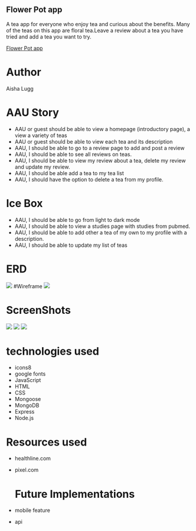 ## Flower Pot app

A tea app for everyone who enjoy tea and curious about the benefits. 
Many of the teas on this app are floral tea.Leave a review about a tea you have
 tried and add a tea you want to try.  

<a href="https://flower-p0t.herokuapp.com/">Flower Pot app </a>

#  Author
Aisha Lugg

# AAU Story
* AAU or guest should be able to view a homepage (introductory page), a view a variety of teas
* AAU or guest should be able to view each tea and its description
* AAU, I should be able to go to a review page to add and post a review
* AAU, I should be able to see all reviews on teas.
* AAU, I should be able to view my review about a tea, delete my review and update my review.
* AAU, I should be able add a tea to my tea list
* AAU, I should have the option to delete a tea from my profile.
  
# Ice Box
* AAU, I should be able to go from light to dark mode
* AAU, I should be able to view a studies page with studies from pubmed.
* AAU, I should be able to add other a tea of my own  to my profile with a description.
* AAU, I should be able to update my list of teas
  
# ERD
![](https://i.imgur.com/XQgDjQ8.png)
#Wireframe
 ![]( https://i.imgur.com/PX5J8xX.png) 
# ScreenShots
 ![]( https://i.imgur.com/6IdBzIR.png)
 ![]( https://i.imgur.com/DWFdDGT.png)
 ![]( https://i.imgur.com/63G9Leq.png)

# technologies used
* icons8
* google fonts
* JavaScript
* HTML
* CSS
* Mongoose
* MongoDB
* Express
* Node.js

# Resources used
* healthline.com
* pixel.com
  
  # Future Implementations
* mobile feature
* api
 